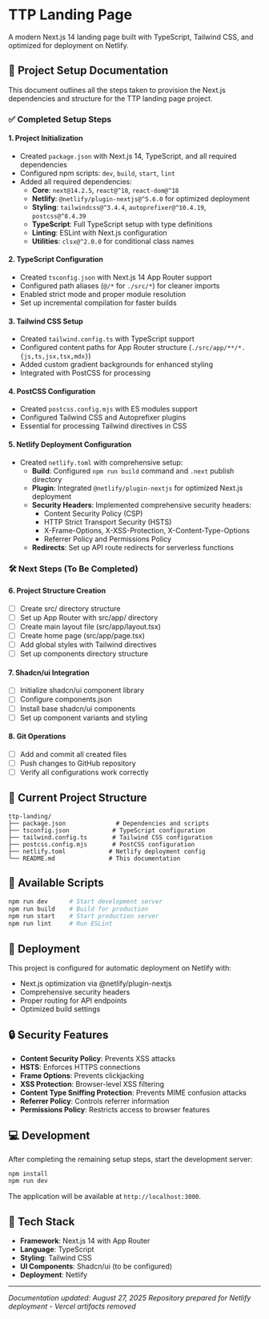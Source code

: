 # TTP Landing Page

A modern Next.js 14 landing page built with TypeScript, Tailwind CSS, and optimized for deployment on Netlify.

## 🚀 Project Setup Documentation

This document outlines all the steps taken to provision the Next.js dependencies and structure for the TTP landing page project.

### ✅ Completed Setup Steps

#### 1. Project Initialization
- Created `package.json` with Next.js 14, TypeScript, and all required dependencies
- Configured npm scripts: `dev`, `build`, `start`, `lint`
- Added all required dependencies:
  - **Core**: `next@14.2.5`, `react@^18`, `react-dom@^18`
  - **Netlify**: `@netlify/plugin-nextjs@^5.6.0` for optimized deployment
  - **Styling**: `tailwindcss@^3.4.4`, `autoprefixer@^10.4.19`, `postcss@^8.4.39`
  - **TypeScript**: Full TypeScript setup with type definitions
  - **Linting**: ESLint with Next.js configuration
  - **Utilities**: `clsx@^2.0.0` for conditional class names

#### 2. TypeScript Configuration
- Created `tsconfig.json` with Next.js 14 App Router support
- Configured path aliases (`@/*` for `./src/*`) for cleaner imports
- Enabled strict mode and proper module resolution
- Set up incremental compilation for faster builds

#### 3. Tailwind CSS Setup
- Created `tailwind.config.ts` with TypeScript support
- Configured content paths for App Router structure (`./src/app/**/*.{js,ts,jsx,tsx,mdx}`)
- Added custom gradient backgrounds for enhanced styling
- Integrated with PostCSS for processing

#### 4. PostCSS Configuration
- Created `postcss.config.mjs` with ES modules support
- Configured Tailwind CSS and Autoprefixer plugins
- Essential for processing Tailwind directives in CSS

#### 5. Netlify Deployment Configuration
- Created `netlify.toml` with comprehensive setup:
  - **Build**: Configured `npm run build` command and `.next` publish directory
  - **Plugin**: Integrated `@netlify/plugin-nextjs` for optimized Next.js deployment
  - **Security Headers**: Implemented comprehensive security headers:
    - Content Security Policy (CSP)
    - HTTP Strict Transport Security (HSTS)
    - X-Frame-Options, X-XSS-Protection, X-Content-Type-Options
    - Referrer Policy and Permissions Policy
  - **Redirects**: Set up API route redirects for serverless functions

### 🛠️ Next Steps (To Be Completed)

#### 6. Project Structure Creation
- [ ] Create src/ directory structure
- [ ] Set up App Router with src/app/ directory
- [ ] Create main layout file (src/app/layout.tsx)
- [ ] Create home page (src/app/page.tsx)
- [ ] Add global styles with Tailwind directives
- [ ] Set up components directory structure

#### 7. Shadcn/ui Integration
- [ ] Initialize shadcn/ui component library
- [ ] Configure components.json
- [ ] Install base shadcn/ui components
- [ ] Set up component variants and styling

#### 8. Git Operations
- [ ] Add and commit all created files
- [ ] Push changes to GitHub repository
- [ ] Verify all configurations work correctly

## 📁 Current Project Structure

```
ttp-landing/
├── package.json              # Dependencies and scripts
├── tsconfig.json            # TypeScript configuration
├── tailwind.config.ts       # Tailwind CSS configuration
├── postcss.config.mjs       # PostCSS configuration
├── netlify.toml            # Netlify deployment config
└── README.md               # This documentation
```

## 🔧 Available Scripts

```bash
npm run dev      # Start development server
npm run build    # Build for production
npm run start    # Start production server
npm run lint     # Run ESLint
```

## 🚀 Deployment

This project is configured for automatic deployment on Netlify with:
- Next.js optimization via @netlify/plugin-nextjs
- Comprehensive security headers
- Proper routing for API endpoints
- Optimized build settings

## 🔒 Security Features

- **Content Security Policy**: Prevents XSS attacks
- **HSTS**: Enforces HTTPS connections
- **Frame Options**: Prevents clickjacking
- **XSS Protection**: Browser-level XSS filtering
- **Content Type Sniffing Protection**: Prevents MIME confusion attacks
- **Referrer Policy**: Controls referrer information
- **Permissions Policy**: Restricts access to browser features

## 💻 Development

After completing the remaining setup steps, start the development server:

```bash
npm install
npm run dev
```

The application will be available at `http://localhost:3000`.

## 🎨 Tech Stack

- **Framework**: Next.js 14 with App Router
- **Language**: TypeScript
- **Styling**: Tailwind CSS
- **UI Components**: Shadcn/ui (to be configured)
- **Deployment**: Netlify

---
*Documentation updated: August 27, 2025*
*Repository prepared for Netlify deployment - Vercel artifacts removed*
